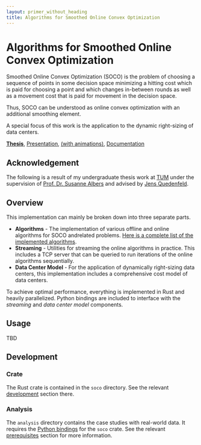 ```yaml
---
layout: primer_without_heading
title: Algorithms for Smoothed Online Convex Optimization
---
```


# Algorithms for Smoothed Online Convex Optimization

Smoothed Online Convex Optimization (SOCO) is the problem of choosing a sequence of points in some decision space minimizing a hitting cost which is paid for choosing a point and which changes in-between rounds as well as a movement cost that is paid for movement in the decision space.

Thus, SOCO can be understood as online convex optimization with an additional smoothing element.

A special focus of this work is the application to the dynamic right-sizing of data centers.

[**Thesis**](https://jonhue.github.io/soco/main.pdf), [Presentation](https://jonhue.github.io/soco/handout.pdf), [(with animations)](https://jonhue.github.io/soco/slides.pdf), [Documentation](https://jonhue.github.io/soco/doc/soco)

## Acknowledgement

The following is a result of my undergraduate thesis work at [TUM](https://www.tum.de/en/) under the supervision of [Prof. Dr. Susanne Albers](https://www.professoren.tum.de/en/albers-susanne) and advised by [Jens Quedenfeld](http://www14.in.tum.de/personen/quedenfeld/index.html.en).

## Overview

This implementation can mainly be broken down into three separate parts.

* **Algorithms** - The implementation of various offline and online algorithms for SOCO andrelated problems. [Here is a complete list of the implemented algorithms](https://jonhue.github.io/soco/algorithms).
* **Streaming** - Utilities for streaming the online algorithms in practice. This includes a TCP server that can be queried to run iterations of the online algorithms sequentially.
* **Data Center Model** - For the application of dynamically right-sizing data centers, this implementation includes a comprehensive cost model of data centers.

To achieve optimal performance, everything is implemented in Rust and heavily parallelized. Python bindings are included to interface with the _streaming_ and _data center model_ components.

## Usage

TBD

## Development

### Crate

The Rust crate is contained in the `soco` directory. See the relevant [development](soco#development) section there.

### Analysis

The `analysis` directory contains the case studies with real-world data. It requires the [Python bindings](soco#python-bindings) for the `soco` crate.
See the relevant [prerequisites](analysis#prerequisites) section for more information.
